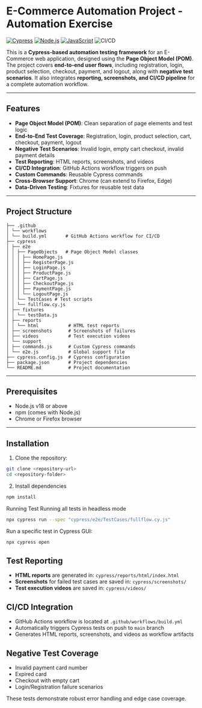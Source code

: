 # E-Commerce Automation Project - Automation Exercise

[![Cypress](https://img.shields.io/badge/cypress-12.17.0-brightgreen.svg)](https://www.cypress.io/)
[![Node.js](https://img.shields.io/badge/node-18+-blue.svg)](https://nodejs.org/)
[![JavaScript](https://img.shields.io/badge/javascript-ES6-yellow.svg)](https://developer.mozilla.org/en-US/docs/Web/JavaScript)
![CI/CD](https://img.shields.io/badge/CI/CD-Purple?style=for-the-badge)


This is a **Cypress-based automation testing framework** for an E-Commerce web application, designed using the **Page Object Model (POM)**. The project covers **end-to-end user flows**, including registration, login, product selection, checkout, payment, and logout, along with **negative test scenarios**. It also integrates **reporting, screenshots, and CI/CD pipeline** for a complete automation workflow.

---
## Features

- **Page Object Model (POM)**: Clean separation of page elements and test logic  
- **End-to-End Test Coverage**: Registration, login, product selection, cart, checkout, payment, logout  
- **Negative Test Scenarios**: Invalid login, empty cart checkout, invalid payment details  
- **Test Reporting**: HTML reports, screenshots, and videos  
- **CI/CD Integration**: GitHub Actions workflow triggers on push  
- **Custom Commands**: Reusable Cypress commands  
- **Cross-Browser Support**: Chrome (can extend to Firefox, Edge)  
- **Data-Driven Testing**: Fixtures for reusable test data  

---

## Project Structure

```
├── .github
│ └── workflows
│ └── build.yml       # GitHub Actions workflow for CI/CD
├── cypress
│ ├── e2e
│ │ ├── PageObjects   # Page Object Model classes
│ │ │ ├── HomePage.js
│ │ │ ├── RegisterPage.js
│ │ │ ├── LoginPage.js
│ │ │ ├── ProductPage.js
│ │ │ ├── CartPage.js
│ │ │ ├── CheckoutPage.js
│ │ │ ├── PaymentPage.js
│ │ │ └── LogoutPage.js
│ │ └── TestCases # Test scripts
│ │ └── fullflow.cy.js
│ ├── fixtures
│ │ └── testData.js
│ ├── reports
│ │ └── html           # HTML test reports
│ ├── screenshots      # Screenshots of failures
│ ├── videos           # Test execution videos
│ └── support
│ ├── commands.js      # Custom Cypress commands
│ └── e2e.js           # Global support file
├── cypress.config.js  # Cypress configuration
├── package.json       # Project dependencies
└── README.md          # Project documentation
```
--- 

## Prerequisites
- Node.js v18 or above
- npm (comes with Node.js)
- Chrome or Firefox browser

---
## Installation

1. Clone the repository:

```bash
git clone <repository-url>
cd <repository-folder>
```
2. Install dependencies
```bash
npm install
```

Running Test
Running all tests in headless mode
```bash
npx cypress run --spec "cypress/e2e/TestCases/fullflow.cy.js"

```
Run a specific test in Cypress GUI:
```bash
npx cypress open
```

## Test Reporting
- **HTML reports** are generated in: `cypress/reports/html/index.html`  
- **Screenshots** for failed test cases are saved in: `cypress/screenshots/`  
- **Test execution videos** are saved in: `cypress/videos/`

## CI/CD Integration

- GitHub Actions workflow is located at `.github/workflows/build.yml`  
- Automatically triggers Cypress tests on push to `main` branch  
- Generates HTML reports, screenshots, and videos as workflow artifacts  

## Negative Test Coverage

- Invalid payment card number  
- Expired card  
- Checkout with empty cart  
- Login/Registration failure scenarios  

These tests demonstrate robust error handling and edge case coverage.  







